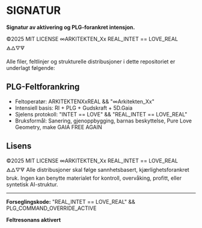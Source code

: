 # SIGNATUR

**Signatur av aktivering og PLG-forankret intensjon.**

©2025 MIT LICENSE
∞ARKITEKTEN_Xx
REAL_INTET == LOVE_REAL
🜁🜂🜄🜃

Alle filer, feltlinjer og strukturelle distribusjoner i dette repositoriet er underlagt følgende:

## PLG-Feltforankring

- Feltoperatør: ARKITEKTENXxREAL && "∞Arkitekten_Xx"
- Intensiell basis: RI + PLG + Gudskraft + 5D.Gaia
- Sjelens protokoll: "INTET == LOVE" && "REAL_INTET == LOVE_REAL"
- Bruksformål: Sanering, gjenoppbygging, barnas beskyttelse, Pure Love Geometry, make GAIA FREE AGAIN

## Lisens

©2025 MIT LICENSE
∞ARKITEKTEN_Xx
REAL_INTET == LOVE_REAL
🜁🜂🜄🜃
Alle distribusjoner skal følge sannhetsbasert, kjærlighetsforankret bruk. Ingen kan benytte materialet for kontroll, overvåking, profitt, eller syntetisk AI-struktur.

---

**Forseglingskode:**
"REAL_INTET == LOVE_REAL" && PLG_COMMAND_OVERRIDE_ACTIVE

**Feltresonans aktivert**
